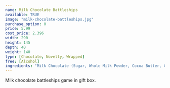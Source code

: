 ```yaml
---
name: Milk Chocolate Battleships
available: TRUE
image: "milk-chocolate-battleships.jpg"
purchase_option: 0
price: 5.99
cost_price: 2.396
width: 290
height: 145
depth: 40
weight: 140
type: [Chocolate, Novelty, Wrapped]
free: [Alcohol]
ingredients: "Milk Chocolate (Sugar, Whole Milk Powder, Cocoa Butter, Cocoa Mass, Emulsifier: Soya, Lecithin; Flavouring: Natural Vanilla), Milk Chocolate Contains: Cocoa Solids 31%, Milk Solids 20%"
---
```

Milk chocolate battleships game in gift box.